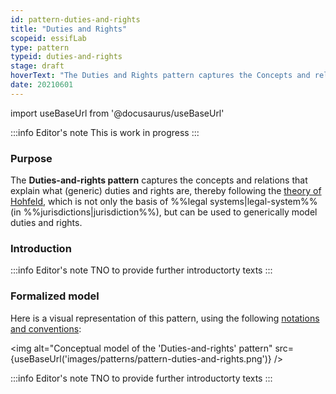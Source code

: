 ```yaml
---
id: pattern-duties-and-rights
title: "Duties and Rights"
scopeid: essifLab
type: pattern
typeid: duties-and-rights
stage: draft
hoverText: "The Duties and Rights pattern captures the Concepts and relations that explain what a generic duties and rights consists of (based on Hofeld's theories), and relates it to Jurisdictions, Parties and Legal Entities."
date: 20210601
---
```


import useBaseUrl from '@docusaurus/useBaseUrl'

:::info Editor's note
This is work in progress
:::
### Purpose
<!-- Concisely describe what can you do with the pattern that is (at least) harder if you didn't have it. -->
The **Duties-and-rights pattern** captures the concepts and relations that explain what (generic) duties and rights are, thereby following the [theory of Hohfeld](https://plato.stanford.edu/entries/rights/#FormRighHohfAnalSyst), which is not only the basis of %%legal systems|legal-system%% (in %%jurisdictions|jurisdiction%%), but can be used to generically model duties and rights.

### Introduction
<!-- Gently introduce the pattern, by referring to real-world situations and using colloquial terms, so that when someone has read the text, (s)he knows what it is about, and is ready to delve into the specifics of the pattern. -->

:::info Editor's note
TNO to provide further introductorty texts
:::

### Formalized model
Here is a visual representation of this pattern, using the following [notations and conventions](../notations-and-conventions#pattern-diagram-notations):

<img
  alt="Conceptual model of the 'Duties-and-rights' pattern"
  src={useBaseUrl('images/patterns/pattern-duties-and-rights.png')}
/>

:::info Editor's note
TNO to provide further introductorty texts
:::
